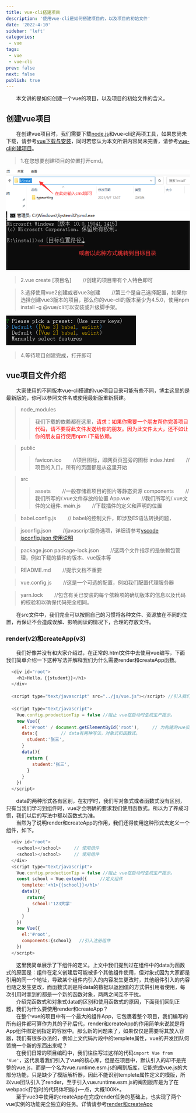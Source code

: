 ```yaml
---
title: vue-cli搭建项目
description: '使用vue-cli是如何搭建项目的，以及项目的初始文件'
date: '2022-4-10'
sidebar: 'left'
categories: 
 - vue
tags: 
 - vue
 - vue-cli
prev: false
next: false
publish: true
---
```


&nbsp;&nbsp;&nbsp;&nbsp;&nbsp;&nbsp;&nbsp;本文讲的是如何创建一个vue的项目，以及项目的初始文件的含义。

## 创建vue项目
&nbsp;&nbsp;&nbsp;&nbsp;&nbsp;&nbsp;&nbsp;在创建vue项目时，我们需要下载[node.js](https://blog.csdn.net/m0_47759019/article/details/121874564)和vue-cli这两项工具，如果您尚未下载，请参考[vue下载与安装](../download//vueDownload.md)，同时若您认为本文所讲内容尚未完善，请参考[vue-cli创建项目](https://blog.csdn.net/qq_52959651/article/details/111047636)。

> 1.在您想要创建项目的位置打开cmd。  

![进入目标目录](../imgs/createVue/create1.png)  
![进入目标目录](../imgs/createVue/c2.png)  

> 2.vue create [项目名] &nbsp;&nbsp;&nbsp;&nbsp;&nbsp;&nbsp;&nbsp;//创建的项目带有个人特色即可  

> 3.选择使用vue2创建或者vue3创建 &nbsp;&nbsp;&nbsp;&nbsp;&nbsp;&nbsp;&nbsp;//第三个是自己选择配置，如果你选择创建vue3版本的项目，那么你的vue-cli的版本至少为4.5.0，使用npm install -g @vue/cli可以安装或升级脚手架。

![选择vue版本](../imgs/createVue/c3.png)

> 4.等待项目创建完成，打开即可

## vue项目文件介绍

&nbsp;&nbsp;&nbsp;&nbsp;&nbsp;&nbsp;&nbsp;大家使用的不同版本vue-cli搭建的vue项目目录可能有些不同，博主这里的是最新版的，你可以参照文件名或使用最新版重新搭建。
>node_modules
>>我们下载的依赖都在这里，<span style="color:red">请求：如果你需要一个朋友帮你完善项目代码，请不要将此文件发送给你的朋友。因为此文件太大，还不如让你的朋友自行使用npm i下载依赖。</span>

>public
>>favicon.ico &nbsp;&nbsp;&nbsp;&nbsp;&nbsp;&nbsp;&nbsp;//项目图标，即网页页签旁的图标
>>index.html &nbsp;&nbsp;&nbsp;&nbsp;&nbsp;&nbsp;&nbsp;//项目的入口，所有的页面都是从这里开始

>src
>>assets &nbsp;&nbsp;&nbsp;&nbsp;&nbsp;&nbsp;&nbsp;//一般存储着项目的图片等静态资源
>>components &nbsp;&nbsp;&nbsp;&nbsp;&nbsp;&nbsp;&nbsp;//我们所写的/.vue文件存放的位置
>>App.vue &nbsp;&nbsp;&nbsp;&nbsp;&nbsp;&nbsp;&nbsp;//我们所写的\/.vue文件的父组件.
>>main.js &nbsp;&nbsp;&nbsp;&nbsp;&nbsp;&nbsp;&nbsp;//下载插件的定义和声明的位置

>babel.config.js &nbsp;&nbsp;&nbsp;&nbsp;&nbsp;&nbsp;&nbsp;// babel的控制文件，即涉及ES语法转换问题，

>jsconfig.json &nbsp;&nbsp;&nbsp;&nbsp;&nbsp;&nbsp;&nbsp;//javascript服务选项，详细请参考[vscode jsconfig.json 使用说明](https://blog.csdn.net/zengzeng011/article/details/103889282)

>package.json 
>package-lock.json &nbsp;&nbsp;&nbsp;&nbsp;&nbsp;&nbsp;&nbsp;//这两个文件指示的是依赖包管理，例如下载的插件的版本、vue版本等

>README.md &nbsp;&nbsp;&nbsp;&nbsp;&nbsp;&nbsp;&nbsp;//提示文档不重要

>vue.config.js &nbsp;&nbsp;&nbsp;&nbsp;&nbsp;&nbsp;&nbsp;//这是一个可选的配置，例如我们配置代理服务器

>yarn.lock &nbsp;&nbsp;&nbsp;&nbsp;&nbsp;&nbsp;&nbsp;//包含有关已安装的每个依赖项的确切版本的信息以及代码的校验和以确保代码完全相同。

&nbsp;&nbsp;&nbsp;&nbsp;&nbsp;&nbsp;&nbsp;在src文件中，我们完全可以按照自己的习惯将各种文件、资源放在不同的位置，再保证不会造成误解、影响阅读的情况下，合理的存放文件。

### render(v2)和createApp(v3)
&nbsp;&nbsp;&nbsp;&nbsp;&nbsp;&nbsp;&nbsp;我们好像并没有和大家介绍过，在正常的.html文件中去使用vue编写，下面我们简单介绍一下这种写法并解释我们为什么需要render和createApp函数。
```js
  <div id="root">
    <h1>Hello，{{student}}</h1>
  </div>

  <script type="text/javascript" src="../js/vue.js"></script> //引入我们需要的vue.js文件

  <script type="text/javascript">
    Vue.config.productionTip = false //阻止 vue在启动时生成生产提示。
    new Vue({
      el:'#root' / document.getElementById('root'),     // 为构建的vue实例选择一个容器，让实例为选择的容器服务
      data:{         // data有两种写法，对象式和函数式。
        student:'张三',
      }
      data(){
        return {
          student:'张三',
        }
      }
    })
  </script>
```
&nbsp;&nbsp;&nbsp;&nbsp;&nbsp;&nbsp;&nbsp;data的两种形式各有区别，在初学时，我们写对象式或者函数式没有区别，只有当我们学习到组件时，vue才会明确的要求我们使用函数式。所以为了养成习惯，我们以后的写法中都以函数式为准。  
&nbsp;&nbsp;&nbsp;&nbsp;&nbsp;&nbsp;&nbsp;当然为了说明render和createApp的作用，我们还得使用这种形式去定义一个组件，如下。  
```js
  <div id="root">
    <school></school>     // 使用组件
    <school></school>     // 使用组件
  </div>
  <script type="text/javascript">
    Vue.config.productionTip = false //阻止 vue在启动时生成生产提示。
    const school = Vue.extend({     //定义组件
      templete:'<h1>{{school}}</h1>'
      data(){
        return{
          school:'123大学'
        }
      }
    })
    new Vue({
      el:'#root',
      components:{school}   //引入注册组件
    })
  </script>
```
&nbsp;&nbsp;&nbsp;&nbsp;&nbsp;&nbsp;&nbsp;这里我简单展示了下组件的定义。上文中我们提到过在组件中的data为函数式的原因是：组件在定义创建后可能被多个其他组件使用，但对象式因为大家都是引用的同一个地址，导致某个组件内引入的内容发生更改时，其他组件引入的内容也随之发生更改，而函数式则是将data的数据以返回值的方式供引用者使用，每次引用时拿到的都是一个新的函数对象，两两之间互不干扰。    
&nbsp;&nbsp;&nbsp;&nbsp;&nbsp;&nbsp;&nbsp;介绍完函数式和对象式data的区别和使用函数式的原因，下面我们回到正题，我们为什么要使用render和createApp？  
&nbsp;&nbsp;&nbsp;&nbsp;&nbsp;&nbsp;&nbsp;在整个vue的项目中有一个最大的组件App，它包裹着整个项目，我们编写的所有组件都可算作为其的子孙后代，render和createApp的作用简单来说就是将App组件绑定到指定的容器中。那么新的问题来了，如果仅仅是需要将其放入容器，我们有很多办法的，例如上文代码片段中的templete属性，vue的开发团队何苦搞一个新的东西出来呢？  
&nbsp;&nbsp;&nbsp;&nbsp;&nbsp;&nbsp;&nbsp;在我们日常的项目编码中，我们往往写过这样的代码`import Vue from 'Vue'`，这代表着我们引入了vue的核心库，但是在项目中，默认引入的却不是完整的vue.js，而是一个名为vue.runtime.esm.js的阉割版库，它能完成vue.js的大部分功能，只是缺少了模版解析器，因此不能识别templete属性定义的模版，所以vue团队引入了render，至于引入vue.runtime.esm.js的阉割版库是为了在webpack打包时的代码体积能小一点，大概100K+。  
&nbsp;&nbsp;&nbsp;&nbsp;&nbsp;&nbsp;&nbsp;至于vue3中使用的createApp在完成render任务的基础上，也实现了两个vue实例的功能完全独立的任务。详情请参考[render和createApp](https://www.csdn.net/tags/NtTaUg3sMzQ1NzctYmxvZwO0O0OO0O0O.html)